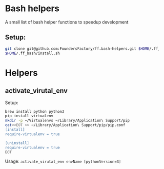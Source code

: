 # **Bash helpers**

A small list of bash helper functions to speedup development

 ## Setup:
 ```bash
 git clone git@github.com:FoundersFactory/ff.bash-helpers.git $HOME/.ff_bash
 $HOME/.ff_bash/install.sh
 ```
 
# Helpers

 ## activate_virutal_env
  
  Setup: 
  ```bash
  brew install python python3
  pip install virtualenv
  mkdir -p ~/Virtualenvs ~/Library/Application\ Support/pip
  cat<<EOT >> ~/Library/Application\ Support/pip/pip.conf
[install]
require-virtualenv = true

[uninstall]
require-virtualenv = true
EOT
```
  Usage: `activate_virutal_env envName [pythonVersion=3]`
